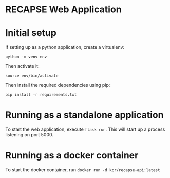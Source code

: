 RECAPSE Web Application
======

Initial setup 
===
If setting up as a python application, create a virtualenv:

    python -m venv env

Then activate it:

    source env/bin/activate

Then install the required dependencies using pip:

    pip install -r requirements.txt

Running as a standalone application
===
To start the web application, execute `flask run`. This will start up a process listening on port 5000.

Running as a docker container
===
To start the docker container, run `docker run -d kcr/recapse-api:latest`

